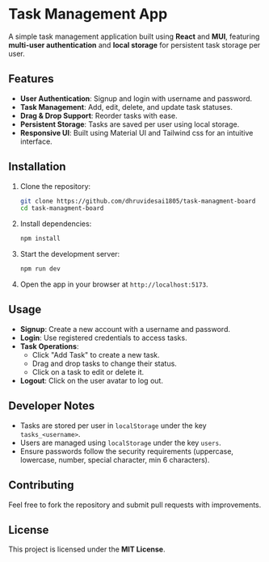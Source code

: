 # Task Management App

A simple task management application built using **React** and **MUI**, featuring **multi-user authentication** and **local storage** for persistent task storage per user.

## Features
- **User Authentication**: Signup and login with username and password.
- **Task Management**: Add, edit, delete, and update task statuses.
- **Drag & Drop Support**: Reorder tasks with ease.
- **Persistent Storage**: Tasks are saved per user using local storage.
- **Responsive UI**: Built using Material UI and Tailwind css for an intuitive interface.

## Installation

1. Clone the repository:
   ```bash
   git clone https://github.com/dhruvidesai1805/task-managment-board
   cd task-managment-board
   ```
2. Install dependencies:
   ```bash
   npm install
   ```
3. Start the development server:
   ```bash
   npm run dev
   ```
4. Open the app in your browser at `http://localhost:5173`.

## Usage
- **Signup**: Create a new account with a username and password.
- **Login**: Use registered credentials to access tasks.
- **Task Operations**:
  - Click "Add Task" to create a new task.
  - Drag and drop tasks to change their status.
  - Click on a task to edit or delete it.
- **Logout**: Click on the user avatar to log out.

## Developer Notes
- Tasks are stored per user in `localStorage` under the key `tasks_<username>`.
- Users are managed using `localStorage` under the key `users`.
- Ensure passwords follow the security requirements (uppercase, lowercase, number, special character, min 6 characters).

## Contributing
Feel free to fork the repository and submit pull requests with improvements.

## License
This project is licensed under the **MIT License**.

